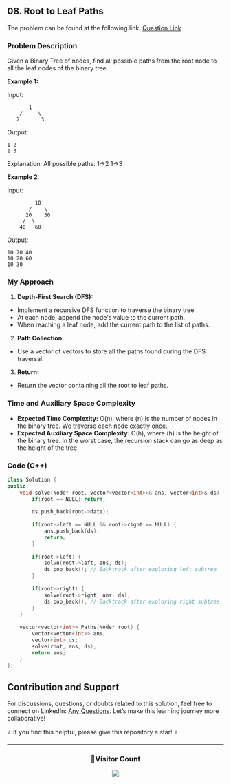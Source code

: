 ## 08. Root to Leaf Paths

The problem can be found at the following link: [Question Link](https://www.geeksforgeeks.org/problems/root-to-leaf-paths/1)

### Problem Description

Given a Binary Tree of nodes, find all possible paths from the root node to all the leaf nodes of the binary tree.

**Example 1:**

Input:
```
       1
    /     \
   2       3
```
Output: 
```
1 2 
1 3 
```
Explanation: 
All possible paths:
1->2
1->3

**Example 2:**

Input:
```
         10
       /    \
      20    30
     /  \
    40   60
```
Output: 
```
10 20 40 
10 20 60 
10 30 
```

### My Approach

1. **Depth-First Search (DFS):**
- Implement a recursive DFS function to traverse the binary tree.
- At each node, append the node's value to the current path.
- When reaching a leaf node, add the current path to the list of paths.

2. **Path Collection:**
- Use a vector of vectors to store all the paths found during the DFS traversal.

3. **Return:**
- Return the vector containing all the root to leaf paths.

### Time and Auxiliary Space Complexity

- **Expected Time Complexity:** O(n), where \(n\) is the number of nodes in the binary tree. We traverse each node exactly once.
- **Expected Auxiliary Space Complexity:** O(h), where \(h\) is the height of the binary tree. In the worst case, the recursion stack can go as deep as the height of the tree.

### Code (C++)

```cpp
class Solution {
public:
    void solve(Node* root, vector<vector<int>>& ans, vector<int>& ds) {
        if(root == NULL) return;
        
        ds.push_back(root->data);
        
        if(root->left == NULL && root->right == NULL) {
            ans.push_back(ds);
            return;
        }
        
        if(root->left) {
            solve(root->left, ans, ds);
            ds.pop_back(); // Backtrack after exploring left subtree
        }
        
        if(root->right) {
            solve(root->right, ans, ds);
            ds.pop_back(); // Backtrack after exploring right subtree
        }
    }
    
    vector<vector<int>> Paths(Node* root) {
        vector<vector<int>> ans;
        vector<int> ds;
        solve(root, ans, ds);
        return ans;
    }
};
```

## Contribution and Support

For discussions, questions, or doubts related to this solution, feel free to connect on LinkedIn: [Any Questions](https://www.linkedin.com/in/het-patel-8b110525a/). Let’s make this learning journey more collaborative!

⭐ If you find this helpful, please give this repository a star! ⭐

---

<div align="center">
  <h3><b>📍Visitor Count</b></h3>
</div>

<p align="center">
  <img src="https://profile-counter.glitch.me/Hunterdii/count.svg" />
</p>
